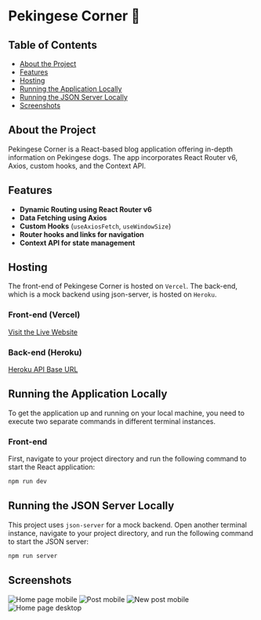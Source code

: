 
# Pekingese Corner 🐶

## Table of Contents

- [About the Project](#about-the-project)
- [Features](#features)
- [Hosting](#hosting)
- [Running the Application Locally](#running-the-application-locally)
- [Running the JSON Server Locally](#running-the-json-server-locally)
- [Screenshots](#screenshots)

## About the Project
Pekingese Corner is a React-based blog application offering in-depth information on Pekingese dogs. The app incorporates React Router v6, Axios, custom hooks, and the Context API.

## Features

- **Dynamic Routing using React Router v6**
- **Data Fetching using Axios**
- **Custom Hooks** (`useAxiosFetch`, `useWindowSize`)
- **Router hooks and links for navigation**
- **Context API for state management**

## Hosting
The front-end of Pekingese Corner is hosted on `Vercel`. 
The back-end, which is a mock backend using json-server, is hosted on `Heroku`.

### Front-end (Vercel)
[Visit the Live Website](https://pekingese-blog.vercel.app/)
### Back-end (Heroku)
[Heroku API Base URL](https://pekignese-blog-2df0968b847a.herokuapp.com/)

## Running the Application Locally

To get the application up and running on your local machine, you need to execute two separate commands in different terminal instances.

### Front-end
First, navigate to your project directory and run the following command to start the React application:

```bash
npm run dev
````

## Running the JSON Server Locally

This project uses `json-server` for a mock backend. Open another terminal instance, navigate to your project directory, and run the following command to start the JSON server:

```bash
npm run server
```

## Screenshots

![Home page mobile](https://github.com/private-lazy-val/react-blog/assets/56920579/5664a98f-df3d-417a-ab4a-0bc91d7bf9f6)
![Post mobile](https://github.com/private-lazy-val/react-blog/assets/56920579/d586d879-0a6a-4fc7-a5f5-90a06e1afbda)
![New post mobile](https://github.com/private-lazy-val/react-blog/assets/56920579/f5e4efd1-3aca-432e-83e6-5bf081e0c452)
![Home page desktop](https://github.com/private-lazy-val/react-blog/assets/56920579/58dbf79d-d4ec-4a7a-9331-eb5cbeebdc1c)

